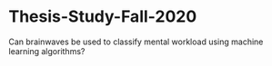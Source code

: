 # Thesis-Study-Fall-2020
Can brainwaves be used to classify mental workload using machine learning algorithms?
